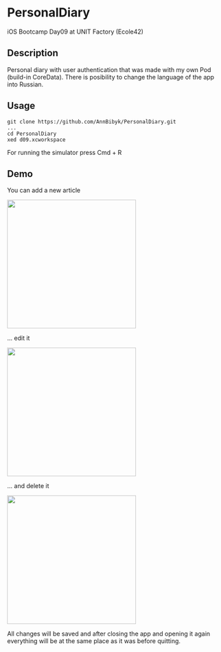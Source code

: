 # PersonalDiary
iOS Bootcamp Day09 at UNIT Factory (Ecole42)

## Description

Personal diary with user authentication that was made with my own Pod (build-in CoreData). There is posibility to change the language of the app into Russian. 

## Usage

```
git clone https://github.com/AnnBibyk/PersonalDiary.git
...
cd PersonalDiary
xed d09.xcworkspace
```

For running the simulator press Cmd + R

## Demo

You can add a new article 

<img src="https://media.giphy.com/media/l7mt78IuUUB1mXFxw7/giphy.gif" width="300">

... edit it

<img src="https://media.giphy.com/media/236EHZG88bUhyRArYG/giphy.gif" width="300">

... and delete it

<img src="https://media.giphy.com/media/SiM7wJJiv2gnVHpDuU/giphy.gif" width="300">

All changes will be saved and after closing the app and opening it again everything will be at the same place as it was before quitting.


